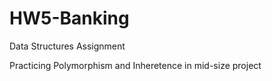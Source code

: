 # HW5-Banking
Data Structures Assignment

Practicing Polymorphism and Inheretence in mid-size project
